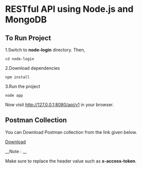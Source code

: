 
# RESTful API using Node.js and MongoDB

To Run Project
--------
1.Switch to __node-login__ directory. Then,
```
cd node-login
```
2.Download dependencies
```
npm install
```
3.Run the project
```
node app
```
Now visit http://127.0.0.1:8080/api/v1 in your browser.

Postman Collection
--------
You can Download Postman collection from the link given below.

[Download][1]

__Note : __

Make sure to replace the header value such as __x-access-token__.

[1]:https://raw.githubusercontent.com/Learn2Crack/android-login-registration-authentication-server/master/postman/Node-Login.postman_collection.json
